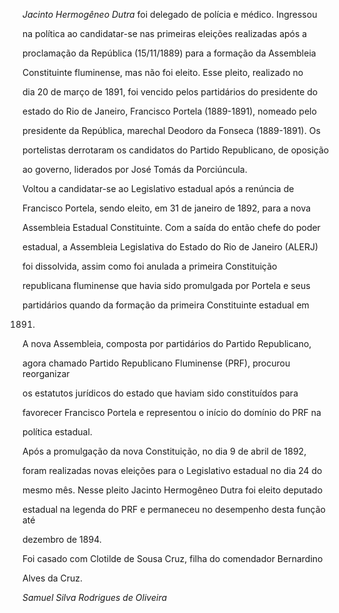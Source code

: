 

*Jacinto Hermogêneo Dutra* foi delegado de polícia e médico. Ingressou

na política ao candidatar-se nas primeiras eleições realizadas após a

proclamação da República (15/11/1889) para a formação da Assembleia

Constituinte fluminense, mas não foi eleito. Esse pleito, realizado no

dia 20 de março de 1891, foi vencido pelos partidários do presidente do

estado do Rio de Janeiro, Francisco Portela (1889-1891), nomeado pelo

presidente da República, marechal Deodoro da Fonseca (1889-1891). Os

portelistas derrotaram os candidatos do Partido Republicano, de oposição

ao governo, liderados por José Tomás da Porciúncula.



Voltou a candidatar-se ao Legislativo estadual após a renúncia de

Francisco Portela, sendo eleito, em 31 de janeiro de 1892, para a nova

Assembleia Estadual Constituinte. Com a saída do então chefe do poder

estadual, a Assembleia Legislativa do Estado do Rio de Janeiro (ALERJ)

foi dissolvida, assim como foi anulada a primeira Constituição

republicana fluminense que havia sido promulgada por Portela e seus

partidários quando da formação da primeira Constituinte estadual em

1891.



A nova Assembleia, composta por partidários do Partido Republicano,

agora chamado Partido Republicano Fluminense (PRF), procurou reorganizar

os estatutos jurídicos do estado que haviam sido constituídos para

favorecer Francisco Portela e representou o início do domínio do PRF na

política estadual.



Após a promulgação da nova Constituição, no dia 9 de abril de 1892,

foram realizadas novas eleições para o Legislativo estadual no dia 24 do

mesmo mês. Nesse pleito Jacinto Hermogêneo Dutra foi eleito deputado

estadual na legenda do PRF e permaneceu no desempenho desta função até

dezembro de 1894.



Foi casado com Clotilde de Sousa Cruz, filha do comendador Bernardino

Alves da Cruz.



*Samuel Silva Rodrigues de Oliveira*



